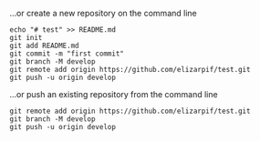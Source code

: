 …or create a new repository on the command line

```shell script
echo "# test" >> README.md
git init
git add README.md
git commit -m "first commit"
git branch -M develop
git remote add origin https://github.com/elizarpif/test.git
git push -u origin develop

```

…or push an existing repository from the command line
```shell script
git remote add origin https://github.com/elizarpif/test.git
git branch -M develop
git push -u origin develop
```
